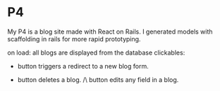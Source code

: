 # P4

My P4 is a blog site made with React on Rails. I generated models with scaffolding in rails for more rapid prototyping. 

on load: all blogs are displayed from the database
clickables: 
+ button triggers a redirect to a new blog form.
- button deletes a blog.
/\ button edits any field in a blog.

